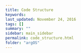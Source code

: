 ```yaml
---                                                                                                                                                                                                 
title: Code Structure
keywords:
last_updated: November 24, 2016
tags: []
summary: ""
sidebar: main_sidebar
permalink: code_structure.html
folder: "argOS"
---
```


